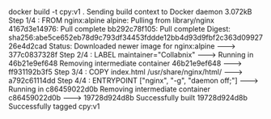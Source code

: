  docker build -t cpy:v1 .
Sending build context to Docker daemon  3.072kB
Step 1/4 : FROM nginx:alpine
alpine: Pulling from library/nginx
4167d3e14976: Pull complete 
bb292c78f105: Pull complete 
Digest: sha256:abe5ce652eb78d9c793df34453fddde12bb4d93d9fbf2c363d0992726e4d2cad
Status: Downloaded newer image for nginx:alpine
 ---> 377c0837328f
Step 2/4 : LABEL maintainer="Collabnix"
 ---> Running in 46b21e9ef648
Removing intermediate container 46b21e9ef648
 ---> ff931192b3f5
Step 3/4 : COPY index.html /usr/share/nginx/html/
 ---> a792c61114dd
Step 4/4 : ENTRYPOINT ["nginx", "-g", "daemon off;"]
 ---> Running in c86459022d0b
Removing intermediate container c86459022d0b
 ---> 19728d924d8b
Successfully built 19728d924d8b
Successfully tagged cpy:v1

